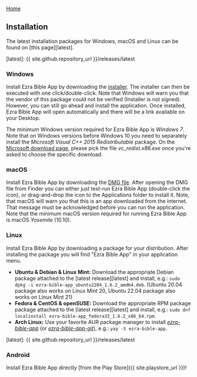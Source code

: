 <p id="navigation">
  <a href="https://ezrabibleapp.net">Home</a>
</p>

## Installation
The latest installation packages for Windows, macOS and Linux can be found on [this page][latest].

[latest]: {{ site.github.repository_url }}/releases/latest

### Windows
Install Ezra Bible App by downloading the <a href="{{ site.github.win_url }}">installer</a>. The installer can then be executed with one click/double-click. Note that Windows will warn you that the vendor of this package could not be verified (Installer is not signed). However, you can still go ahead and install the application. Once installed, Ezra Bible App will open automatically and there will be a link available on your Desktop.

The minimum Windows version required for Ezra Bible App is *Windows 7*. Note that on Windows versions before Windows 10 you need to separately install the *Microsoft Visual C++ 2015 Redistributable* package. On the <a href="https://www.microsoft.com/en-us/download/details.aspx?id=53840">Microsoft download page</a>, please pick the file *vc_redist.x86.exe* once you're asked to choose the specific download.

### macOS
Install Ezra Bible App by downloading the <a href="{{ site.github.mac_url }}">DMG file</a>. After opening the DMG file from Finder you can either just test-run Ezra Bible App (double-click the icon), or drag-and-drop the icon to the Applications folder to install it. Note, that macOS will warn you that this is an app downloaded from the internet. That message must be acknowledged before you can run the application. Note that the minimum macOS version required for running Ezra Bible App is macOS *Yosemite* (10.10).

### Linux
Install Ezra Bible App by downloading a package for your distribution. After installing the package you will find "Ezra Bible App" in your application menu.

* **Ubuntu & Debian & Linux Mint:** Download the appropriate Debian package attached to the [latest release][latest] and install, e.g.: `sudo dpkg -i ezra-bible-app_ubuntu2204_1.6.2_amd64.deb`. (Ubuntu 20.04 package also works on Linux Mint 20, Ubuntu 22.04 package also works on Linux Mint 21)
* **Fedora & CentOS & openSUSE:** Download the appropriate RPM package package attached to the [latest release][latest] and install, e.g.: `sudo dnf localinstall ezra-bible-app_fedora33_1.6.2_x86_64.rpm`.
* **Arch Linux:** Use your favorite AUR package manager to install *[ezra-bible-app](https://aur.archlinux.org/packages/ezra-bible-app)* (or *[ezra-bible-app-git](https://aur.archlinux.org/packages/ezra-bible-app-git)*), e.g.: `yay -S ezra-bible-app`.

[latest]: {{ site.github.repository_url }}/releases/latest

### Android
Install Ezra Bible App directly [from the Play Store]({{ site.playstore_url }})!